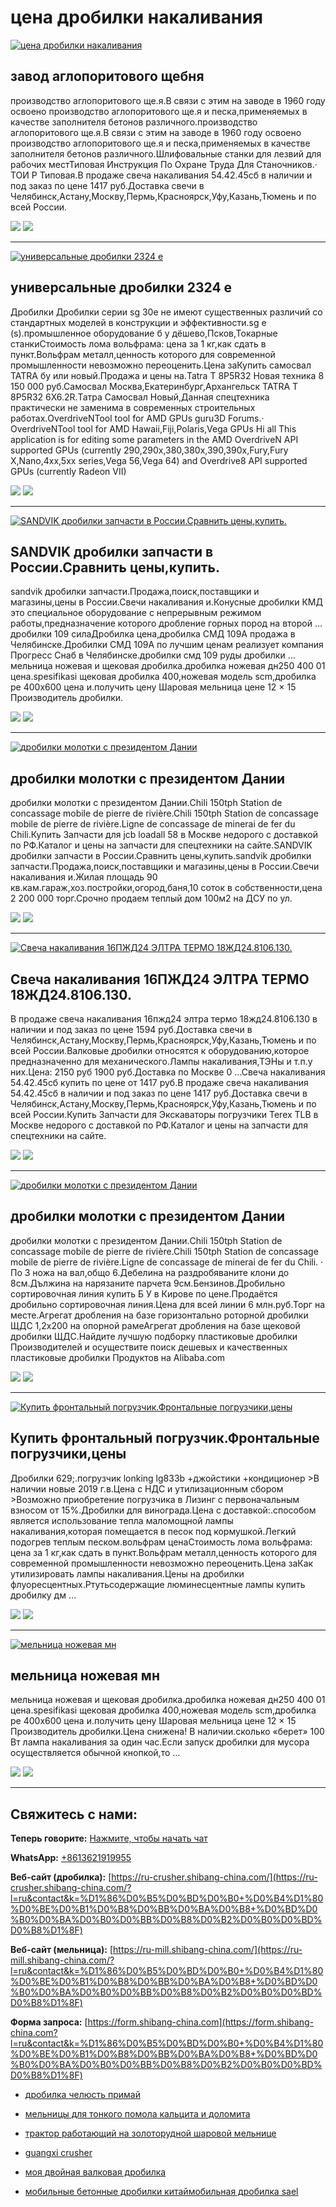 # цена дробилки накаливания

<a href="https://swt.shibang-china.com/?l=ru&img&k=%D1%86%D0%B5%D0%BD%D0%B0+%D0%B4%D1%80%D0%BE%D0%B1%D0%B8%D0%BB%D0%BA%D0%B8+%D0%BD%D0%B0%D0%BA%D0%B0%D0%BB%D0%B8%D0%B2%D0%B0%D0%BD%D0%B8%D1%8F" target="_blank">![цена дробилки накаливания](http://static.shibang-china.com/all-800x300/1447.jpg)</a>

## завод аглопоритового щебня
производство аглопоритового ще.я.В связи с этим на заводе в 1960 году освоено производство аглопоритового ще.я и песка,применяемых в качестве заполнителя бетонов различного.производство аглопоритового ще.я.В связи с этим на заводе в 1960 году освоено производство аглопоритового ще.я и песка,применяемых в качестве заполнителя бетонов различного.Шлифовальные станки для лезвий для рабочих местТиповая Инструкция По Охране Труда Для Станочников.&#183; ТОИ Р Типовая.В продаже свеча накаливания 54.42.45сб в наличии и под заказ по цене 1417 руб.Доставка свечи в Челябинск,Астану,Москву,Пермь,Красноярск,Уфу,Казань,Тюмень и по всей России.


<a href="https://whatsapp.shibangsoft.com/WhatsApp.php" target="_blank" title="WhatsApp">![](http://static.shibang-china.com/icon/whatsapp.png)</a> <a href="https://swt.shibang-china.com/?l=ru&icon&k=%D1%86%D0%B5%D0%BD%D0%B0+%D0%B4%D1%80%D0%BE%D0%B1%D0%B8%D0%BB%D0%BA%D0%B8+%D0%BD%D0%B0%D0%BA%D0%B0%D0%BB%D0%B8%D0%B2%D0%B0%D0%BD%D0%B8%D1%8F" target="_blank">![](http://static.shibang-china.com/icon/chat-ru.png)</a>

---

<a href="https://swt.shibang-china.com/?l=ru&img&k=%D1%86%D0%B5%D0%BD%D0%B0+%D0%B4%D1%80%D0%BE%D0%B1%D0%B8%D0%BB%D0%BA%D0%B8+%D0%BD%D0%B0%D0%BA%D0%B0%D0%BB%D0%B8%D0%B2%D0%B0%D0%BD%D0%B8%D1%8F" target="_blank">![универсальные дробилки 2324 е](http://static.shibang-china.com/all-800x300/145.jpg)</a>

## универсальные дробилки 2324 е
Дробилки Дробилки серии sg 30e не имеют существенных различий со стандартных моделей в конструкции и эффективности.sg e (s).промышленное оборудование б у дёшево,Псков,Токарные станкиСтоимость лома вольфрама: цена за 1 кг,как сдать в пункт.Вольфрам металл,ценность которого для современной промышленности невозможно переоценить.Цена заКупить самосвал TATRA бу или новый.Продажа и цены на.Tatra T 8P5R32 Новая техника 8 150 000 руб.Самосвал Москва,Екатеринбург,Архангельск ТАТRA T 8P5R32 6X6.2R.Татра Самосвал Новый,Данная спецтехника практически не заменима в современных строительных работах.OverdriveNTool tool for AMD GPUs guru3D Forums.&#183; OverdriveNTool tool for AMD Hawaii,Fiji,Polaris,Vega GPUs Hi all This application is for editing some parameters in the AMD OverdriveN API supported GPUs (currently 290,290x,380,380x,390,390x,Fury,Fury X,Nano,4xx,5xx series,Vega 56,Vega 64) and Overdrive8 API supported GPUs (currently Radeon VII)


<a href="https://whatsapp.shibangsoft.com/WhatsApp.php" target="_blank" title="WhatsApp">![](http://static.shibang-china.com/icon/whatsapp.png)</a> <a href="https://swt.shibang-china.com/?l=ru&icon&k=%D1%86%D0%B5%D0%BD%D0%B0+%D0%B4%D1%80%D0%BE%D0%B1%D0%B8%D0%BB%D0%BA%D0%B8+%D0%BD%D0%B0%D0%BA%D0%B0%D0%BB%D0%B8%D0%B2%D0%B0%D0%BD%D0%B8%D1%8F" target="_blank">![](http://static.shibang-china.com/icon/chat-ru.png)</a>

---

<a href="https://swt.shibang-china.com/?l=ru&img&k=%D1%86%D0%B5%D0%BD%D0%B0+%D0%B4%D1%80%D0%BE%D0%B1%D0%B8%D0%BB%D0%BA%D0%B8+%D0%BD%D0%B0%D0%BA%D0%B0%D0%BB%D0%B8%D0%B2%D0%B0%D0%BD%D0%B8%D1%8F" target="_blank">![SANDVIK дробилки запчасти в России.Сравнить цены,купить.](http://static.shibang-china.com/all-800x300/893.jpg)</a>

## SANDVIK дробилки запчасти в России.Сравнить цены,купить.
sandvik дробилки запчасти.Продажа,поиск,поставщики и магазины,цены в России.Свечи накаливания и.Конусные дробилки КМД это специальное оборудование с непрерывным режимом работы,предназначение которого дробление горных пород на второй …дробилки 109 силаДробилка цена,дробилка СМД 109А продажа в Челябинске.Дробилки СМД 109А по лучшим ценам реализует компания Прогресс Снаб в Челябинске.дробилки смд 109 руды дробилки …мельница ножевая и щековая дробилка.дробилка ножевая дн250 400 01 цена.spesifikasi щековая дробилка 400,ножевая модель scm,дробилка ре 400х600 цена и.получить цену Шаровая мельница цене 12 &#215; 15 Производитель дробилки.


<a href="https://whatsapp.shibangsoft.com/WhatsApp.php" target="_blank" title="WhatsApp">![](http://static.shibang-china.com/icon/whatsapp.png)</a> <a href="https://swt.shibang-china.com/?l=ru&icon&k=%D1%86%D0%B5%D0%BD%D0%B0+%D0%B4%D1%80%D0%BE%D0%B1%D0%B8%D0%BB%D0%BA%D0%B8+%D0%BD%D0%B0%D0%BA%D0%B0%D0%BB%D0%B8%D0%B2%D0%B0%D0%BD%D0%B8%D1%8F" target="_blank">![](http://static.shibang-china.com/icon/chat-ru.png)</a>

---

<a href="https://swt.shibang-china.com/?l=ru&img&k=%D1%86%D0%B5%D0%BD%D0%B0+%D0%B4%D1%80%D0%BE%D0%B1%D0%B8%D0%BB%D0%BA%D0%B8+%D0%BD%D0%B0%D0%BA%D0%B0%D0%BB%D0%B8%D0%B2%D0%B0%D0%BD%D0%B8%D1%8F" target="_blank">![дробилки молотки с президентом Дании](http://static.shibang-china.com/all-800x300/954.jpg)</a>

## дробилки молотки с президентом Дании
дробилки молотки с президентом Дании.Chili 150tph Station de concassage mobile de pierre de rivi&#232;re.Chili 150tph Station de concassage mobile de pierre de rivi&#232;re.Ligne de concassage de minerai de fer du Chili.Купить Запчасти для jcb loadall 58 в Москве недорого с доставкой по РФ.Каталог и цены на запчасти для спецтехники на сайте.SANDVIK дробилки запчасти в России.Сравнить цены,купить.sandvik дробилки запчасти.Продажа,поиск,поставщики и магазины,цены в России.Свечи накаливания и.Жилая площадь 90 кв.кам.гараж,хоз.постройки,огород,баня,10 соток в собственности,цена 2 200 000 торг.Срочно продаем теплый дом 100м2 на ДСУ по ул.


<a href="https://whatsapp.shibangsoft.com/WhatsApp.php" target="_blank" title="WhatsApp">![](http://static.shibang-china.com/icon/whatsapp.png)</a> <a href="https://swt.shibang-china.com/?l=ru&icon&k=%D1%86%D0%B5%D0%BD%D0%B0+%D0%B4%D1%80%D0%BE%D0%B1%D0%B8%D0%BB%D0%BA%D0%B8+%D0%BD%D0%B0%D0%BA%D0%B0%D0%BB%D0%B8%D0%B2%D0%B0%D0%BD%D0%B8%D1%8F" target="_blank">![](http://static.shibang-china.com/icon/chat-ru.png)</a>

---

<a href="https://swt.shibang-china.com/?l=ru&img&k=%D1%86%D0%B5%D0%BD%D0%B0+%D0%B4%D1%80%D0%BE%D0%B1%D0%B8%D0%BB%D0%BA%D0%B8+%D0%BD%D0%B0%D0%BA%D0%B0%D0%BB%D0%B8%D0%B2%D0%B0%D0%BD%D0%B8%D1%8F" target="_blank">![Свеча накаливания 16ПЖД24 ЭЛТРА ТЕРМО 18ЖД24.8106.130.](http://static.shibang-china.com/all-800x300/1067.jpg)</a>

## Свеча накаливания 16ПЖД24 ЭЛТРА ТЕРМО 18ЖД24.8106.130.
В продаже свеча накаливания 16пжд24 элтра термо 18жд24.8106.130 в наличии и под заказ по цене 1594 руб.Доставка свечи в Челябинск,Астану,Москву,Пермь,Красноярск,Уфу,Казань,Тюмень и по всей России.Валковые дробилки относятся к оборудованию,которое предназначенно для механического.Лампы накаливания,ТЭНы и т.п.у них.Цена: 2150 руб 1900 руб.Доставка по Москве 0 …Свеча накаливания 54.42.45сб купить по цене от 1417 руб.В продаже свеча накаливания 54.42.45сб в наличии и под заказ по цене 1417 руб.Доставка свечи в Челябинск,Астану,Москву,Пермь,Красноярск,Уфу,Казань,Тюмень и по всей России.Купить Запчасти для Экскаваторы погрузчики Terex TLB в Москве недорого с доставкой по РФ.Каталог и цены на запчасти для спецтехники на сайте.


<a href="https://whatsapp.shibangsoft.com/WhatsApp.php" target="_blank" title="WhatsApp">![](http://static.shibang-china.com/icon/whatsapp.png)</a> <a href="https://swt.shibang-china.com/?l=ru&icon&k=%D1%86%D0%B5%D0%BD%D0%B0+%D0%B4%D1%80%D0%BE%D0%B1%D0%B8%D0%BB%D0%BA%D0%B8+%D0%BD%D0%B0%D0%BA%D0%B0%D0%BB%D0%B8%D0%B2%D0%B0%D0%BD%D0%B8%D1%8F" target="_blank">![](http://static.shibang-china.com/icon/chat-ru.png)</a>

---

<a href="https://swt.shibang-china.com/?l=ru&img&k=%D1%86%D0%B5%D0%BD%D0%B0+%D0%B4%D1%80%D0%BE%D0%B1%D0%B8%D0%BB%D0%BA%D0%B8+%D0%BD%D0%B0%D0%BA%D0%B0%D0%BB%D0%B8%D0%B2%D0%B0%D0%BD%D0%B8%D1%8F" target="_blank">![дробилки молотки с президентом Дании](http://static.shibang-china.com/all-800x300/521.jpg)</a>

## дробилки молотки с президентом Дании
дробилки молотки с президентом Дании.Chili 150tph Station de concassage mobile de pierre de rivi&#232;re.Chili 150tph Station de concassage mobile de pierre de rivi&#232;re.Ligne de concassage de minerai de fer du Chili.&nbsp;&#0183;&#32;По 3 ножа на вал,общо 6.Дебелина на раздробяваните клони до 8см.Дължина на нарязаните парчета 9см.Бензинов.Дробильно сортировочная линия купить Б У в Кирове по цене.Продаётся дробильно сортировочная линия.Цена для всей линии 6 млн.руб.Торг на месте.Агрегат дробления на базе горизонтально роторной дробилки ЩДС 1,2х200 на опорной рамеАгрегат дробления на базе щековой дробилки ЩДС.Найдите лучшую подборку пластиковые дробилки Производителей и осуществите поиск дешевых и качественных пластиковые дробилки Продуктов на Alibaba.com


<a href="https://whatsapp.shibangsoft.com/WhatsApp.php" target="_blank" title="WhatsApp">![](http://static.shibang-china.com/icon/whatsapp.png)</a> <a href="https://swt.shibang-china.com/?l=ru&icon&k=%D1%86%D0%B5%D0%BD%D0%B0+%D0%B4%D1%80%D0%BE%D0%B1%D0%B8%D0%BB%D0%BA%D0%B8+%D0%BD%D0%B0%D0%BA%D0%B0%D0%BB%D0%B8%D0%B2%D0%B0%D0%BD%D0%B8%D1%8F" target="_blank">![](http://static.shibang-china.com/icon/chat-ru.png)</a>

---

<a href="https://swt.shibang-china.com/?l=ru&img&k=%D1%86%D0%B5%D0%BD%D0%B0+%D0%B4%D1%80%D0%BE%D0%B1%D0%B8%D0%BB%D0%BA%D0%B8+%D0%BD%D0%B0%D0%BA%D0%B0%D0%BB%D0%B8%D0%B2%D0%B0%D0%BD%D0%B8%D1%8F" target="_blank">![Купить фронтальный погрузчик.Фронтальные погрузчики,цены](http://static.shibang-china.com/all-800x300/896.jpg)</a>

## Купить фронтальный погрузчик.Фронтальные погрузчики,цены
Дробилки 629;.погрузчик lonking lg833b +джойстики +кондиционер &gt;В наличии новые 2019 г.в.Цена с НДС и утилизационным сбором &gt;Возможно приобретение погрузчика в Лизинг с первоначальным взносом от 15%.Дробилки для винограда.Цена с доставкой:.способом является использование тепла маломощной лампы накаливания,которая помещается в песок под кормушкой.Легкий подогрев теплым песком.вольфрам ценаСтоимость лома вольфрама: цена за 1 кг,как сдать в пункт.Вольфрам металл,ценность которого для современной промышленности невозможно переоценить.Цена заКак утилизировать лампы накаливания.Цены на дробилки флуоресцентных.Ртутьсодержащие люминесцентные лампы купить дробилку дм …


<a href="https://whatsapp.shibangsoft.com/WhatsApp.php" target="_blank" title="WhatsApp">![](http://static.shibang-china.com/icon/whatsapp.png)</a> <a href="https://swt.shibang-china.com/?l=ru&icon&k=%D1%86%D0%B5%D0%BD%D0%B0+%D0%B4%D1%80%D0%BE%D0%B1%D0%B8%D0%BB%D0%BA%D0%B8+%D0%BD%D0%B0%D0%BA%D0%B0%D0%BB%D0%B8%D0%B2%D0%B0%D0%BD%D0%B8%D1%8F" target="_blank">![](http://static.shibang-china.com/icon/chat-ru.png)</a>

---

<a href="https://swt.shibang-china.com/?l=ru&img&k=%D1%86%D0%B5%D0%BD%D0%B0+%D0%B4%D1%80%D0%BE%D0%B1%D0%B8%D0%BB%D0%BA%D0%B8+%D0%BD%D0%B0%D0%BA%D0%B0%D0%BB%D0%B8%D0%B2%D0%B0%D0%BD%D0%B8%D1%8F" target="_blank">![мельница ножевая мн](http://static.shibang-china.com/all-800x300/377.jpg)</a>

## мельница ножевая мн
мельница ножевая и щековая дробилка.дробилка ножевая дн250 400 01 цена.spesifikasi щековая дробилка 400,ножевая модель scm,дробилка ре 400х600 цена и.получить цену Шаровая мельница цене 12 &#215; 15 Производитель дробилки.Цена снижена! В наличии.сколько &#171;берет&#187; 100 Вт лампа накаливания за один час.Если запуск дробилки для мусора осуществляется обычной кнопкой,то …

<a href="https://whatsapp.shibangsoft.com/WhatsApp.php" target="_blank" title="WhatsApp">![](http://static.shibang-china.com/icon/whatsapp.png)</a> <a href="https://swt.shibang-china.com/?l=ru&icon&k=%D1%86%D0%B5%D0%BD%D0%B0+%D0%B4%D1%80%D0%BE%D0%B1%D0%B8%D0%BB%D0%BA%D0%B8+%D0%BD%D0%B0%D0%BA%D0%B0%D0%BB%D0%B8%D0%B2%D0%B0%D0%BD%D0%B8%D1%8F" target="_blank">![](http://static.shibang-china.com/icon/chat-ru.png)</a>

---
## Свяжитесь с нами:

**Теперь говорите:** [Нажмите, чтобы начать чат](https://swt.shibang-china.com?l=ru&contact&k=%D1%86%D0%B5%D0%BD%D0%B0+%D0%B4%D1%80%D0%BE%D0%B1%D0%B8%D0%BB%D0%BA%D0%B8+%D0%BD%D0%B0%D0%BA%D0%B0%D0%BB%D0%B8%D0%B2%D0%B0%D0%BD%D0%B8%D1%8F)

**WhatsApp:**  [+8613621919955](https://whatsapp.shibangsoft.com/WhatsApp.php)

**Веб-сайт (дробилка):** [https://ru-crusher.shibang-china.com/](https://ru-crusher.shibang-china.com/?l=ru&contact&k=%D1%86%D0%B5%D0%BD%D0%B0+%D0%B4%D1%80%D0%BE%D0%B1%D0%B8%D0%BB%D0%BA%D0%B8+%D0%BD%D0%B0%D0%BA%D0%B0%D0%BB%D0%B8%D0%B2%D0%B0%D0%BD%D0%B8%D1%8F)

**Веб-сайт (мельница):** [https://ru-mill.shibang-china.com/](https://ru-mill.shibang-china.com/?l=ru&contact&k=%D1%86%D0%B5%D0%BD%D0%B0+%D0%B4%D1%80%D0%BE%D0%B1%D0%B8%D0%BB%D0%BA%D0%B8+%D0%BD%D0%B0%D0%BA%D0%B0%D0%BB%D0%B8%D0%B2%D0%B0%D0%BD%D0%B8%D1%8F)

**Форма запроса:** [https://form.shibang-china.com](https://form.shibang-china.com?l=ru&contact&k=%D1%86%D0%B5%D0%BD%D0%B0+%D0%B4%D1%80%D0%BE%D0%B1%D0%B8%D0%BB%D0%BA%D0%B8+%D0%BD%D0%B0%D0%BA%D0%B0%D0%BB%D0%B8%D0%B2%D0%B0%D0%BD%D0%B8%D1%8F)

* [дробилка челюсть примай](../121/%D0%B4%D1%80%D0%BE%D0%B1%D0%B8%D0%BB%D0%BA%D0%B0%20%D1%87%D0%B5%D0%BB%D1%8E%D1%81%D1%82%D1%8C%20%D0%BF%D1%80%D0%B8%D0%BC%D0%B0%D0%B9.md)

* [мельницы для тонкого помола кальцита и доломита](../125/%D0%BC%D0%B5%D0%BB%D1%8C%D0%BD%D0%B8%D1%86%D1%8B%20%D0%B4%D0%BB%D1%8F%20%D1%82%D0%BE%D0%BD%D0%BA%D0%BE%D0%B3%D0%BE%20%D0%BF%D0%BE%D0%BC%D0%BE%D0%BB%D0%B0%20%D0%BA%D0%B0%D0%BB%D1%8C%D1%86%D0%B8%D1%82%D0%B0%20%D0%B8%20%D0%B4%D0%BE%D0%BB%D0%BE%D0%BC%D0%B8%D1%82%D0%B0.md)

* [трактор работающий на золоторудной шаровой мельнице](../123/%D1%82%D1%80%D0%B0%D0%BA%D1%82%D0%BE%D1%80%20%D1%80%D0%B0%D0%B1%D0%BE%D1%82%D0%B0%D1%8E%D1%89%D0%B8%D0%B9%20%D0%BD%D0%B0%20%D0%B7%D0%BE%D0%BB%D0%BE%D1%82%D0%BE%D1%80%D1%83%D0%B4%D0%BD%D0%BE%D0%B9%20%D1%88%D0%B0%D1%80%D0%BE%D0%B2%D0%BE%D0%B9%20%D0%BC%D0%B5%D0%BB%D1%8C%D0%BD%D0%B8%D1%86%D0%B5.md)

* [guangxi crusher](../123/guangxi%20crusher.md)

* [моя двойная валковая дробилка](../124/%D0%BC%D0%BE%D1%8F%20%D0%B4%D0%B2%D0%BE%D0%B9%D0%BD%D0%B0%D1%8F%20%D0%B2%D0%B0%D0%BB%D0%BA%D0%BE%D0%B2%D0%B0%D1%8F%20%D0%B4%D1%80%D0%BE%D0%B1%D0%B8%D0%BB%D0%BA%D0%B0.md)

* [мобильные бетонные дробилки китаймобильная дробилка sael](../123/%D0%BC%D0%BE%D0%B1%D0%B8%D0%BB%D1%8C%D0%BD%D1%8B%D0%B5%20%D0%B1%D0%B5%D1%82%D0%BE%D0%BD%D0%BD%D1%8B%D0%B5%20%D0%B4%D1%80%D0%BE%D0%B1%D0%B8%D0%BB%D0%BA%D0%B8%20%D0%BA%D0%B8%D1%82%D0%B0%D0%B9%D0%BC%D0%BE%D0%B1%D0%B8%D0%BB%D1%8C%D0%BD%D0%B0%D1%8F%20%D0%B4%D1%80%D0%BE%D0%B1%D0%B8%D0%BB%D0%BA%D0%B0%20sael.md)